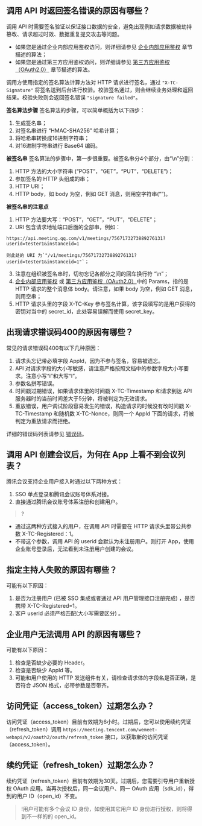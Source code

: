 ## 调用 API 时返回签名错误的原因有哪些？
调用 API 时需要签名验证以保证接口数据的安全，避免出现例如请求数据被劫持篡改、请求超过时效、数据重复提交攻击等问题。
 - 如果您是通过企业内部应用鉴权访问，则详细请参见 [企业内部应用鉴权](https://cloud.tencent.com/document/product/1095/42413) 章节描述的算法；
 - 如果您是通过第三方应用鉴权访问，则详细请参见 [第三方应用鉴权（OAuth2.0）](https://cloud.tencent.com/document/product/1095/51257) 章节描述的算法。
 
调用方使用指定的签名算法计算方法对 HTTP 请求进行签名，通过 `"X-TC-Signature"` 将签名送到后台进行校验。校验签名通过，则会继续业务处理和返回结果。校验失败则会返回签名错误 `"signature failed"`。
 
**签名算法步骤**
签名算法的步骤，可以简单概括为以下四步：
1. 生成签名串；
2. 对签名串进行 “HMAC-SHA256” 哈希计算；
3. 将哈希串转换成16进制字符串；
4. 对16进制字符串进行 Base64 编码。

**被签名串**
签名算法的步骤中，第一步很重要。被签名串分4个部分，由“\n”分割：
1. HTTP 方法的大小字符串 (“POST”，“GET”，“PUT”，“DELETE”)；
2. 参加签名的 HTTP 头组成的串；
3. HTTP URI；
4. HTTP body，如 body 为空，例如 GET 消息，则用空字符串(“”)。

**被签名串的注意点**
1. HTTP 方法要大写：“POST”，“GET”，“PUT”，“DELETE”；
2. URI 包含请求地址端口后面的全部串，例如：
```Plaintext
https://api.meeting.qq.com/v1/meetings/7567173273889276131?userid=tester1&instanceid=1
```
	则此处的 URI 为`"/v1/meetings/7567173273889276131?userid=tester1&instanceid=1"`；
3. 注意在组织被签名串时，切勿忘记各部分之间的回车换行符 “\n”；
4. [企业内部应用鉴权](https://cloud.tencent.com/document/product/1095/42413) 或 [第三方应用鉴权（OAuth2.0）](https://cloud.tencent.com/document/product/1095/51257)中的 Params，指的是 HTTP 请求的整个消息体 body。请注意，如果 body 为空，例如 GET 消息，则用空串；
5. HTTP 请求头里的字段 X-TC-Key 参与签名计算，该字段填写的是用户获得的密钥对当中的 secret_id，此处容易误解而使用 secret_key。



## 出现请求错误码400的原因有哪些？
常见的请求错误码400有以下几种原因：
1. 请求头忘记带必填字段 AppId，因为不参与签名，容易被遗忘。
2. API 对请求字段的大小写敏感，请注意严格按照文档中的参数字段大小写要求。注意小写“i”和大写“I”。
3. 参数名拼写错误。
4. 时间戳过期错误，如果请求体里的时间戳 X-TC-Timestamp 和请求到达 API 服务器时的当前时间差大于5分钟，将被判定为无效请求。
5. 重放错误，用户调试阶段容易发生的错误，构造请求的时候没有改时间戳 X-TC-Timestamp 和随机数 X-TC-Nonce，则同一个 AppId 下面的请求，将被判定为重放请求而拒绝。

详细的错误码列表请参见 [错误码](https://cloud.tencent.com/document/product/1095/43704)。



## 调用 API 创建会议后，为何在 App 上看不到会议列表？
腾讯会议支持企业用户接入时通过以下两种方式：
1. SSO 单点登录和腾讯会议账号体系对接。
2. 直接通过腾讯会议账号体系注册和创建用户。

>?
- 通过这两种方式接入的用户，在调用 API 时需要在 HTTP 请求头里带公共参数 X-TC-Registered：1。
- 不带这个参数，调用 API 的 userid 会默认为未注册用户。则打开 App，使用企业账号登录后，无法看到未注册用户创建的会议。


## 指定主持人失败的原因有哪些？

可能有以下原因：
1. 是否为注册用户 (已被 SSO 集成或者通过 API 用户管理接口注册完成) ，是否携带 X-TC-Registered=1。
2. 客户 userid 必须严格匹配(大小写需要区分) 。

## 企业用户无法调用 API 的原因有哪些？

可能有以下原因：
1. 检查是否缺少必要的 Header。
2. 检查是否缺少 AppId 等。
3. 可能和用户使用的 HTTP 发送组件有关，请检查请求体的字段名是否正确，是否符合 JSON 格式，必带参数是否带齐。


## 访问凭证（access_token）过期怎么办？
访问凭证（access_token）目前有效期为6小时。过期后，您可以使用续约凭证（refresh_token）调用 `https://meeting.tencent.com/wemeet-webapi/v2/oauth2/oauth/refresh_token` 接口，以获取新的访问凭证（access_token）。

## 续约凭证（refresh_token）过期怎么办？
续约凭证（refresh_token）目前有效期为30天。过期后，您需要引导用户重新授权 OAuth 应用。当再次授权后，同一会议用户、同一 OAuth 应用（sdk_id），得到的用户 ID（open_id）不变。
>!用户可能有多个会议 ID 身份，如使用其它用户 ID 身份进行授权，则将得到不一样的的 open_id。


